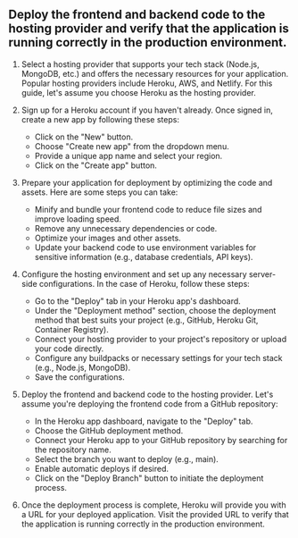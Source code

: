 



## Deploy the frontend and backend code to the hosting provider and verify that the application is running correctly in the production environment.

1. Select a hosting provider that supports your tech stack (Node.js, MongoDB, etc.) and offers the necessary resources for your application. Popular hosting providers include Heroku, AWS, and Netlify. For this guide, let's assume you choose Heroku as the hosting provider.

2. Sign up for a Heroku account if you haven't already. Once signed in, create a new app by following these steps:
   - Click on the "New" button.
   - Choose "Create new app" from the dropdown menu.
   - Provide a unique app name and select your region.
   - Click on the "Create app" button.

3. Prepare your application for deployment by optimizing the code and assets. Here are some steps you can take:
   - Minify and bundle your frontend code to reduce file sizes and improve loading speed.
   - Remove any unnecessary dependencies or code.
   - Optimize your images and other assets.
   - Update your backend code to use environment variables for sensitive information (e.g., database credentials, API keys).

4. Configure the hosting environment and set up any necessary server-side configurations. In the case of Heroku, follow these steps:
   - Go to the "Deploy" tab in your Heroku app's dashboard.
   - Under the "Deployment method" section, choose the deployment method that best suits your project (e.g., GitHub, Heroku Git, Container Registry).
   - Connect your hosting provider to your project's repository or upload your code directly.
   - Configure any buildpacks or necessary settings for your tech stack (e.g., Node.js, MongoDB).
   - Save the configurations.

5. Deploy the frontend and backend code to the hosting provider. Let's assume you're deploying the frontend code from a GitHub repository:
   - In the Heroku app dashboard, navigate to the "Deploy" tab.
   - Choose the GitHub deployment method.
   - Connect your Heroku app to your GitHub repository by searching for the repository name.
   - Select the branch you want to deploy (e.g., main).
   - Enable automatic deploys if desired.
   - Click on the "Deploy Branch" button to initiate the deployment process.

6. Once the deployment process is complete, Heroku will provide you with a URL for your deployed application. Visit the provided URL to verify that the application is running correctly in the production environment.

